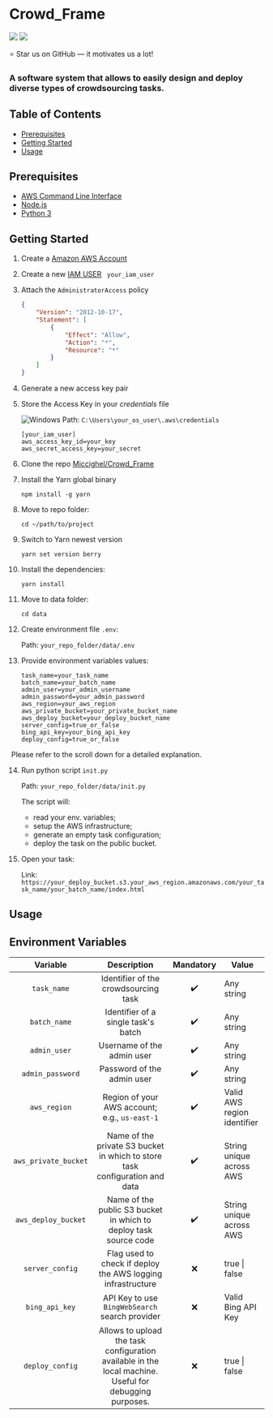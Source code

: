 # Crowd_Frame
![](https://badges.aleen42.com/src/angular.svg) ![](https://badges.aleen42.com/src/python.svg)

:star: Star us on GitHub — it motivates us a lot!

### A software system that allows to easily design and deploy diverse types of crowdsourcing tasks.

## Table of Contents

<ul>
    <li><a href="#prerequisites">Prerequisites</a></li>
    <li><a href="#getting-started">Getting Started</a></li>
    <li><a href="#usage">Usage</a></li>
  </ul>



## Prerequisites

- [AWS Command Line Interface](https://docs.aws.amazon.com/cli/latest/userguide/install-cliv2.html)
- [Node.js](https://nodejs.org/it/download/)
- [Python 3](https://www.python.org/downloads/https://nodejs.org/it/download/)

## Getting Started

1. Create a [Amazon AWS Account](https://aws.amazon.com/it/)

2. Create a new [IAM USER](https://docs.aws.amazon.com/IAM/latest/UserGuide/id_users_create.html) ` your_iam_user`

3. Attach the `AdministratorAccess` policy

   ```json
   {
       "Version": "2012-10-17",
       "Statement": [
           {
               "Effect": "Allow",
               "Action": "*",
               "Resource": "*"
           }
       ]
   }
   ```

4. Generate a new access key pair

5. Store the Access Key in your _credentials_ file 

   ![Windows](https://img.shields.io/badge/Windows-0078D6?style=for-the-badge&logo=windows&logoColor=white) Path: `C:\Users\your_os_user\.aws\credentials`

     ````
     [your_iam_user]
     aws_access_key_id=your_key
     aws_secret_access_key=your_secret
     ````
   
6. Clone the repo [Miccighel/Crowd_Frame](https://github.com/Miccighel/Crowd_Frame)

7. Install the Yarn global binary

   ````
   npm install -g yarn
   ````

8. Move to repo folder:

   ````
   cd ~/path/to/project
   ````

9. Switch to Yarn newest version

   ````
   yarn set version berry
   ````

10. Install the dependencies:

    ````
    yarn install
    ````

11. Move to data folder:

    ```
    cd data
    ```
    
12. Create environment file `.env`:

    Path: `your_repo_folder/data/.env`
    
13. Provide environment variables values:
    
     ````
     task_name=your_task_name
     batch_name=your_batch_name
     admin_user=your_admin_username
     admin_password=your_admin_password
     aws_region=your_aws_region
     aws_private_bucket=your_private_bucket_name
     aws_deploy_bucket=your_deploy_bucket_name
     server_config=true_or_false
     bing_api_key=your_bing_api_key
     deploy_config=true_or_false
     ````

​       Please refer to the scroll down for a detailed explanation.

  14. Run python script `init.py`

      Path: `your_repo_folder/data/init.py`

      The script will:
      
      	- read your env. variables;
      	- setup the AWS infrastructure;
      	- generate an empty task configuration;
      	- deploy the task on the public bucket.
      
  15. Open your task:

      Link: `https://your_deploy_bucket.s3.your_aws_region.amazonaws.com/your_task_name/your_batch_name/index.html`

      

## Usage

## Environment Variables

|       Variable       |                         Description                          |     Mandatory      | Value                       |
| :------------------: | :----------------------------------------------------------: | :----------------: | --------------------------- |
|     `task_name`      |             Identifier of the crowdsourcing task             | :heavy_check_mark: | Any string                  |
|     `batch_name`     |             Identifier of a single task's batch              | :heavy_check_mark: | Any string                  |
|     `admin_user`     |                  Username of the admin user                  | :heavy_check_mark: | Any string                  |
|   `admin_password`   |                  Password of the admin user                  | :heavy_check_mark: | Any string                  |
|     `aws_region`     |        Region of your AWS account; e.g., `us-east-1`         | :heavy_check_mark: | Valid AWS region identifier |
| `aws_private_bucket` | Name of the private S3 bucket in which to store task configuration and data | :heavy_check_mark: | String unique across AWS    |
| `aws_deploy_bucket`  | Name of the public S3 bucket in which to deploy task source code | :heavy_check_mark: | String unique across AWS    |
|   `server_config`    | Flag used to check if deploy the AWS logging infrastructure  |        :x:         | true \| false               |
|    `bing_api_key`    |        API Key to use `BingWebSearch` search provider        |        :x:         | Valid  Bing API Key         |
|   `deploy_config`    | Allows to upload the task configuration available in the local machine. Useful for debugging purposes. |        :x:         | true \| false               |

